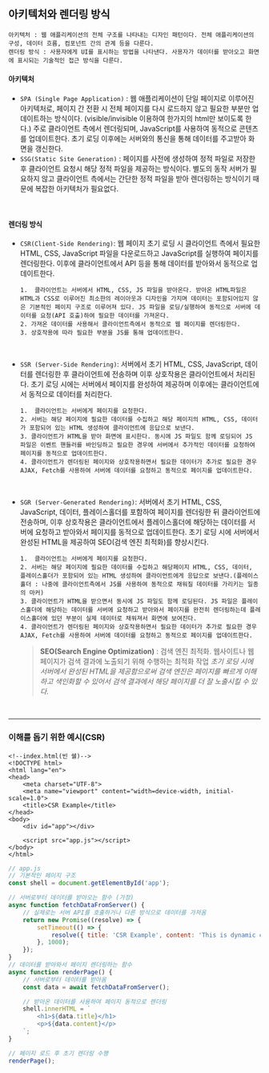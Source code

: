 ## 아키텍처와 렌더링 방식

```
아키텍처 : 웹 애플리케이션의 전체 구조를 나타내는 디자인 패턴이다. 전체 애플리케이션의 구성, 데이터 흐름, 컴포넌트 간의 관계 등을 다룬다.
렌더링 방식 : 사용자에게 UI를 표시하는 방법을 나타낸다. 사용자가 데이터를 받아오고 화면에 표시되는 기술적인 접근 방식을 다룬다.
```

#### 아키텍처

-   `SPA (Single Page Application)` : 웹 애플리케이션이 단일 페이지로 이루어진 아키텍처로, 페이지 간 전환 시 전체 페이지를 다시 로드하지 않고 필요한 부분만 업데이트하는 방식이다. (visible/invisible 이용하여 한가지의 html만 보이도록 한다.) 주로 클라이언트 측에서 렌더링되며, JavaScript를 사용하여 동적으로 콘텐츠를 업데이트한다. 초기 로딩 이후에는 서버와의 통신을 통해 데이터를 주고받아 화면을 갱신한다.
-   `SSG(Static Site Generation)` : 페이지를 사전에 생성하여 정적 파일로 저장한 후 클라이언트 요청시 해당 정적 파일을 제공하는 방식이다. 별도의 동작 서버가 필요하지 않고 클라이언트 측에서는 간단한 정적 파일을 받아 렌더링하는 방식이기 때문에 복잡한 아키텍처가 필요없다.

<br>

#### 렌더링 방식

-   `CSR(Client-Side Rendering)`: 웹 페이지 초기 로딩 시 클라이언트 측에서 필요한 HTML, CSS, JavaScript 파일을 다운로드하고 JavaScript를 실행하여 페이지를 렌더링한다. 이후에 클라이언트에서 API 등을 통해 데이터를 받아와서 동적으로 업데이트한다.

    ```
    1.	클라이언트는 서버에서 HTML, CSS, JS 파일을 받아온다. 받아온 HTML파일은 HTML과 CSS로 이루어진 최소한의 레이아웃과 디자인을 가지며 데이터는 포함되어있지 않은 기본적인 페이지 구조로 이루어져 있다. JS 파일을 로딩/실행하여 동적으로 서버에 데이터를 요청(API 호출)하여 필요한 데이터를 가져온다.
    2. 가져온 데이터를 사용해서 클라이언트측에서 동적으로 웹 페이지를 렌더링한다.
    3. 상호작용에 따라 필요한 부분을 JS를 통해 업데이트한다.
    ```

<br>

-   `SSR (Server-Side Rendering)`: 서버에서 초기 HTML, CSS, JavaScript, 데이터를 렌더링한 후 클라이언트에 전송하며 이후 상호작용은 클라이언트에서 처리된다. 초기 로딩 시에는 서버에서 페이지를 완성하여 제공하며 이후에는 클라이언트에서 동적으로 데이터를 처리한다.

    ```
    1.	클라이언트는 서버에게 페이지를 요청한다.
    2. 서버는 해당 페이지에 필요한 데이터를 수집하고 해당 페이지의 HTML, CSS, 데이터가 포함되어 있는 HTML 생성하여 클라이언트에 응답으로 보낸다.
    3. 클라이언트가 HTML을 받아 화면에 표시한다. 동시에 JS 파일도 함께 로딩되어 JS 파일은 이벤트 핸들러를 바인딩하고 필요한 경우에 서버에서 추가적인 데이터를 요청하여 페이지를 동적으로 업데이트한다.
    4. 클라이언트가 렌더링된 페이지와 상호작용하면서 필요한 데이터가 추가로 필요한 경우 AJAX, Fetch를 사용하여 서버에 데이터를 요청하고 동적으로 페이지를 업데이트한다.
    ```

<br>

-   `SGR (Server-Generated Rendering)`: 서버에서 초기 HTML, CSS, JavaScript, 데이터, 플레이스홀더를 포함하여 페이지를 렌더링한 뒤 클라이언트에 전송하며, 이후 상호작용은 클라이언트에서 플레이스홀더에 해당하는 데이터를 서버에 요청하고 받아와서 페이지를 동적으로 업데이트한다. 초기 로딩 시에 서버에서 완성된 HTML을 제공하여 SEO(검색 엔진 최적화)를 향상시킨다.

    ```
    1.	클라이언트는 서버에게 페이지를 요청한다.
    2. 서버는 해당 페이지에 필요한 데이터를 수집하고 해당페이지 HTML, CSS, 데이터, 플레이스홀더가 포함되어 있는 HTML 생성하여 클라이언트에게 응답으로 보낸다.(플레이스홀더 : 나중에 클라이언트측에서 JS를 사용하여 동적으로 채워질 데이터를 가리키는 일종의 마커)
    3. 클라이언트가 HTML을 받으면서 동시에 JS 파일도 함께 로딩된다. JS 파일은 플레이스홀더에 해당하는 데이터를 서버에 요청하고 받아와서 페이지를 완전히 렌더링하는데 플레이스홀더에 있던 부분이 실제 데이터로 채워져서 화면에 보여진다.
    4. 클라이언트가 렌더링된 페이지와 상호작용하면서 필요한 데이터가 추가로 필요한 경우 AJAX, Fetch를 사용하여 서버에 데이터를 요청하고 동적으로 페이지를 업데이트한다.
    ```

    > **SEO(Search Engine Optimization)** : 검색 엔진 최적화. 웹사이트나 웹 페이지가 검색 결과에 노출되기 위해 수행하는 최적화 작업
    > _초기 로딩 시에 서버에서 완성된 HTML을 제공함으로써 검색 엔진은 페이지를 빠르게 이해하고 색인화할 수 있어서 검색 결과에서 해당 페이지를 더 잘 노출시킬 수 있다._

<br>
<hr>

### 이해를 돕기 위한 예시(CSR)

```
<!--index.html(빈 쉘)-->
<!DOCTYPE html>
<html lang="en">
<head>
    <meta charset="UTF-8">
    <meta name="viewport" content="width=device-width, initial-scale=1.0">
    <title>CSR Example</title>
</head>
<body>
    <div id="app"></div>

    <script src="app.js"></script>
</body>
</html>
```

```javascript
// app.js
// 기본적인 페이지 구조
const shell = document.getElementById('app');

// 서버로부터 데이터를 받아오는 함수 (가정)
async function fetchDataFromServer() {
    // 실제로는 서버 API를 호출하거나 다른 방식으로 데이터를 가져옴
    return new Promise((resolve) => {
        setTimeout(() => {
            resolve({ title: 'CSR Example', content: 'This is dynamic content fetched from the server.' });
        }, 1000);
    });
}
// 데이터를 받아와서 페이지 렌더링하는 함수
async function renderPage() {
    // 서버로부터 데이터를 받아옴
    const data = await fetchDataFromServer();

    // 받아온 데이터를 사용하여 페이지 동적으로 렌더링
    shell.innerHTML = `
        <h1>${data.title}</h1>
        <p>${data.content}</p>
    `;
}

// 페이지 로드 후 초기 렌더링 수행
renderPage();
```
